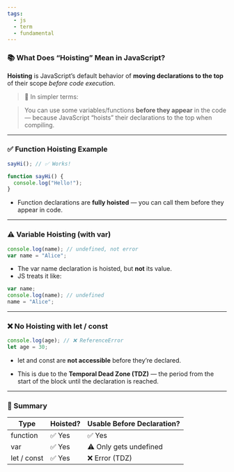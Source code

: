 ```yaml
---
tags:
  - js
  - term
  - fundamental
---
```


### **📚 What Does “Hoisting” Mean in JavaScript?**

**Hoisting** is JavaScript’s default behavior of **moving declarations to the top** of their scope _before code execution_.

> 🧠 In simpler terms:

> You can use some variables/functions **before they appear** in the code — because JavaScript “hoists” their declarations to the top when compiling.

---

### **✅ Function Hoisting Example**

```js
sayHi(); // ✅ Works!

function sayHi() {
  console.log("Hello!");
}
```

- Function declarations are **fully hoisted** — you can call them before they appear in code.

---

### **⚠️ Variable Hoisting (with var)**

```js
console.log(name); // undefined, not error
var name = "Alice";
```

- The var name declaration is hoisted, but **not** its value.
- JS treats it like:

```js
var name;
console.log(name); // undefined
name = "Alice";
```

---

### **❌ No Hoisting with let / const**

```js
console.log(age); // ❌ ReferenceError
let age = 30;
```

- let and const are **not accessible** before they’re declared.
    
- This is due to the **Temporal Dead Zone (TDZ)** — the period from the start of the block until the declaration is reached.
    

---

### **🧪 Summary**

|**Type**|**Hoisted?**|**Usable Before Declaration?**|
|---|---|---|
|function|✅ Yes|✅ Yes|
|var|✅ Yes|⚠️ Only gets undefined|
|let / const|✅ Yes|❌ Error (TDZ)|
